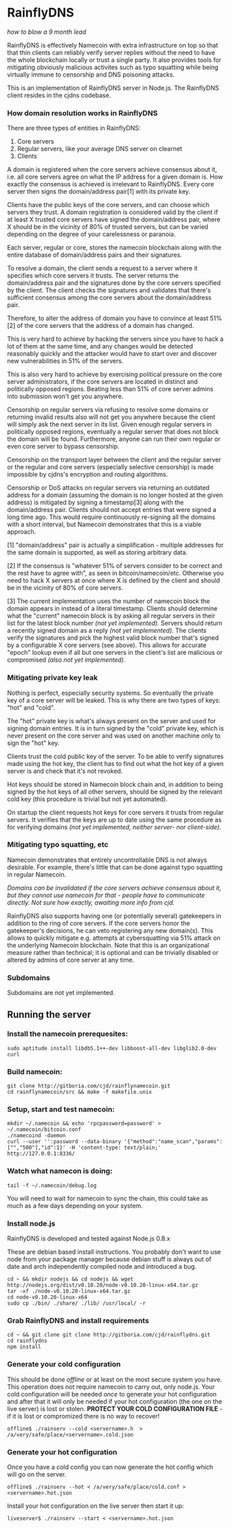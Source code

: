 # RainflyDNS

*how to blow a 9 month lead*

RainflyDNS is effectively Namecoin with extra infrastructure on top so that that thin clients can reliably verify server replies without the need to have 
the whole blockchain locally or trust a single party. It also provides tools for mitigating obviously malicious activites such as typo squatting while being virtually immune to censorship and DNS poisoning attacks.

This is an implementation of RainflyDNS server in Node.js.
The RainflyDNS client resides in the cjdns codebase.

### How domain resolution works in RainflyDNS

There are three types of entities in RainflyDNS:

1) Core servers
2) Regular servers, like your average DNS server on clearnet
3) Clients

A domain is registered when the core servers achieve consensus about it, i.e. all core servers agree on what the IP address for a given domain is.
How exactly the consensus is achieved is irrelevant to RainflyDNS. Every core server then signs the domain/address pair[1] with its private key.

Clients have the public keys of the core servers, and can choose which servers they trust. A domain registration is considered valid by the client if at least X trusted core servers have signed the domain/address pair, where X should be in the vicinity of 80% of trusted servers, but can be varied depending on the degree of your carelessness or paranoia.

Each server, regular or core, stores the namecoin blockchain along with the entire database of domain/address pairs and their signatures.

To resolve a domain, the client sends a request to a server where it specifies which core servers it trusts. The server returns the domain/address pair and the signatures done by the core servers specified by the client. The client checks the signatures and validates that there's sufficient consensus among the core servers about the domain/address pair.

Therefore, to alter the address of domain you have to convince at least 51%[2] of the core servers that the address of a domain has changed.

This is very hard to achieve by hacking the servers since you have to hack a lot  of them at the same time, and any changes would be detected reasonably quickly and the attacker would have to start over and discover new vulnerabilities in 51% of the servers.

This is also very hard to achieve by exercising political pressure on the core server administrators, if the core servers are located in distinct and 
politically opposed regions. Beating less than 51% of core server admins into submission won't get you anywhere.

Censorship on regular servers via refusing to resolve some domains or returning invalid results also will not get you anywhere because the client 
will simply ask the next server in its list. Given enough regular servers in politically opposed regions, eventually a regular server that does not block 
the domain will be found. Furthermore, anyone can run their own regular or even core server to bypass censorship.

Censorship on the transport layer between the client and the regular server or the regular and core servers (especially selective censorship) is made impossible by cjdns's encryption and routing algorithms.

Censorship or DoS attacks on regular servers via returning an outdated address for a domain (assuming the domain is no longer hosted at the given address)
is mitigated by signing a timestamp[3] along with the domain/address pair.
Clients should not accept entries that were signed a long time ago. This would require continuously re-signing all the domains with a short interval, but Namecoin demonstrates that this is a viable approach.

[1] "domain/address" pair is actually a simplification - multiple addresses for the same domain is supported, as well as storing arbitrary data.

[2] If the consensus is "whatever 51% of servers consider to be correct and the rest have to agree with", as seen in bitcoin/namecoin/etc. Otherwise you need to hack X servers at once where X is defined by the client and should be in the vicinity of 80% of core servers.

[3] The current implementation uses the number of namecoin block the domain appears in instead of a literal timestamp. Clients should determine what the "current" namecoin block is by asking all regular servers in their list for the latest block number *(not yet implemented).* 
Servers should return a recently signed domain as a reply *(not yet implemented).* The clients verify the signatures and pick the highest valid block number that's signed by a configurable X core servers (see above).
This allows for accurate "epoch" lookup even if all but one servers in the client's list are malicious or compromised *(also not yet implemented).*

### Mitigating private key leak

Nothing is perfect, especially security systems. So eventually the private key of a core server will be leaked. This is why there are two types of keys: "hot" and "cold".

The "hot" private key is what's always present on the server and used for signing domain entries. It is in turn signed by the "cold" private key, which is never present on the core server and was used on another machine only to sign the "hot" key.

Clients trust the cold public key of the server. To be able to verify signatures made using the hot key, the client has to find out what the hot key of a given server is and check that it's not revoked.

Hot keys should be stored in Namecoin block chain and, in addition to being signed by the hot keys of all other servers, should be signed by the relevant cold key (this procedure is trivial but not yet automated).

On startup the client requests hot keys for core servers it trusts from regular servers. It verifies that the keys are up to date using the same procedure as for verifying domains *(not yet implemented, neither server- nor client-side).*

### Mitigating typo squatting, etc

Namecoin demonstrates that entirely uncontrollable DNS is not always desirable. For example, there's little that can be done against typo squatting in regular Namecoin.

*Domains can be invalidated if the core servers achieve consensus about it,
but they cannot use namecoin for that - people have to communicate directly.
Not sure how exactly, awaiting more info from cjd.*

RainflyDNS also supports having one (or potentially several) gatekeepers in addition to the ring of core servers. If the core servers honor the gatekeeper's decisions, he can veto registering any new domain(s). This allows to quickly mitigate e.g. attempts at cybersquatting via 51% attack on the underlying Namecoin blockchain.
Note that this is an organizational measure rather than technical; it is optional and can be trivially disabled or altered by admins of core server at any time.

### Subdomains

Subdomains are not yet implemented.

## Running the server

### Install the namecoin prerequesites:

    sudo aptitude install libdb5.1++-dev libboost-all-dev libglib2.0-dev curl

### Build namecoin:

    git clone http://gitboria.com/cjd/rainflynamecoin.git
    cd rainflynamecoin/src && make -f makefile.unix

### Setup, start and test namecoin:

    mkdir ~/.namecoin && echo 'rpcpassword=password' > ~/.namecoin/bitcoin.conf
    ./namecoind -daemon
    curl --user '':password --data-binary '{"method":"name_scan","params":["","500"],"id":1}' -H 'content-type: text/plain;' http://127.0.0.1:8336/

### Watch what namecon is doing:

    tail -f ~/.namecoin/debug.log

You will need to wait for namecoin to sync the chain, this could take as much as a few days depending on your system.

### Install node.js

RainflyDNS is developed and tested against Node.js 0.8.x

These are debian based install instructions. You probably don't want to use node from your package manager
because debian stuff is always out of date and arch independently compiled node and introduced a bug.

    cd ~ && mkdir nodejs && cd nodejs && wget http://nodejs.org/dist/v0.10.20/node-v0.10.20-linux-x64.tar.gz
    tar -xf ./node-v0.10.20-linux-x64.tar.gz
    cd node-v0.10.20-linux-x64
    sudo cp ./bin/ ./share/ ./lib/ /usr/local/ -r

### Grab RainflyDNS and install requirements

    cd ~ && git clone git clone http://gitboria.com/cjd/rainflydns.git
    cd rainflydns
    npm install

### Generate your cold configuration

This should be done *offline* or at least on the most secure system you have. This operation
does not require namecoin to carry out, only node.js. Your cold configuration will be needed
*once* to generate your hot configuration and after that it will only be needed if your hot
configuration (the one on the live server) is lost or stolen.
**PROTECT YOUR COLD CONFIGURATION FILE** - if it is lost or compromized there is no way to recover!

    offline$ ./rainserv --cold <servername>.h  > /a/very/safe/place/<servername>.cold.json

### Generate your hot configuration

Once you have a cold config you can now generate the hot config which will go on the server.

    offline$ ./rainserv --hot < /a/very/safe/place/cold.conf > <servername>.hot.json

Install your hot configuration on the live server then start it up:

    liveserver$ ./rainserv --start < <servername>.hot.json
